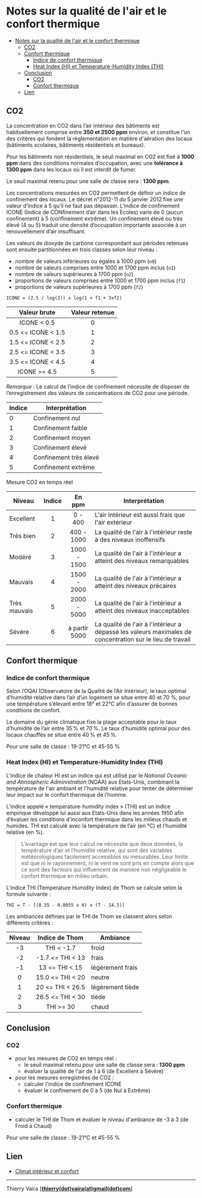 # Notes sur la qualité de l'air et le confort thermique

- [Notes sur la qualité de l'air et le confort thermique](#notes-sur-la-qualité-de-lair-et-le-confort-thermique)
  - [CO2](#co2)
  - [Confort thermique](#confort-thermique)
    - [Indice de confort thermique](#indice-de-confort-thermique)
    - [Heat Index (HI) et Temperature-Humidity Index (THI)](#heat-index-hi-et-temperature-humidity-index-thi)
  - [Conclusion](#conclusion)
    - [CO2](#co2-1)
    - [Confort thermique](#confort-thermique-1)
  - [Lien](#lien)

## CO2

La concentration en CO2 dans l’air intérieur des bâtiments est habituellement comprise entre **350 et 2500 ppm** environ, et constitue l'un des critères qui fondent la réglementation en matière d'aération des locaux (bâtiments scolaires, bâtiments résidentiels et bureaux).

Pour les bâtiments non résidentiels, le seuil maximal en CO2 est fixé à **1000 ppm** dans des conditions normales d’occupation, avec une **tolérance à 1300 ppm** dans les locaux où il est interdit de fumer.

Le seuil maximal retenu pour une salle de classe sera : **1300 ppm**.

Les concentrations mesurées en CO2 permettent de définir un indice de confinement des locaux. Le décret n°2012-11 du 5 janvier 2012 fixe une valeur d’indice à 5 qu’il ne faut pas dépasser. L’indice de confinement ICONE (Indice de CONfinement d’air dans les Ecoles) varie de 0 (aucun confinement) à 5 (confinement extrême). Un confinement élevé ou très élevé (4 ou 5) traduit une densité d’occupation importante associée à un renouvellement d’air insuffisant.

Les valeurs de dioxyde de carbone correspondant aux périodes retenues sont ensuite partitionnées en trois classes selon leur niveau :

- nombre de valeurs inférieures ou égales à 1000 ppm (`n0`)
- nombre de valeurs comprises entre 1000 et 1700 ppm inclus (`n1`)
- nombre de valeurs supérieures à 1700 ppm (`n2`)
- proportions de valeurs comprises entre 1000 et 1700 ppm inclus (`f1`)
- proportions de valeurs supérieures à 1700 ppm (`f2`)

```
ICONE = (2.5 / log(2)) x log(1 + f1 + 3xf2)
```

| Valeur brute         | Valeur retenue   |
| :------------------: | :--------------: |
| ICONE < 0.5          | 0                |
| 0.5 <= ICONE < 1.5   | 1                |
| 1.5 <= ICONE < 2.5   | 2                |
| 2.5 <= ICONE < 3.5   | 3                |
| 3.5 <= ICONE < 4.5   | 4                |
| ICONE >= 4.5         | 5                |

_Remarque :_ Le calcul de l’indice de confinement nécessite de disposer de l’enregistrement des valeurs de concentrations de CO2 pour une période.

| Indice | Interprétation         |
| ------ | ---------------------- |
| 0      | Confinement nul        |
| 1      | Confinement faible     |
| 2      | Confinement moyen      |
| 3      | Confinement élevé      |
| 4      | Confinement très élevé |
| 5      | Confinement extrême    |

Mesure CO2 en temps réel

| Niveau       | Indice | En ppm        | Interprétation                                                                                            |
| ------------ |:------:|:-------------:| --------------------------------------------------------------------------------------------------------- |
| Excellent    | 1      | 0 - 400       | L'air intérieur est aussi frais que l'air extérieur                                                       |
| Très bien    | 2      | 400 - 1000    | La qualité de l'air à l'intérieur reste à des niveaux inoffensifs                                         |
| Modéré       | 3      | 1000 - 1500   | La qualité de l'air à l'intérieur a atteint des niveaux remarquables                                      |
| Mauvais      | 4      | 1500 - 2000   | La qualité de l'air à l'intérieur a atteint des niveaux précaires                                         |
| Très mauvais | 5      | 2000 - 5000   | La qualité de l'air à l'intérieur a atteint des niveaux inacceptables                                     |
| Sévère       | 6      | à partir 5000 | La qualité de l'air à l'intérieur a dépassé les valeurs maximales de concentration sur le lieu de travail |

## Confort thermique

### Indice de confort thermique

Selon l’OQAI (Observatoire de la Qualité de l’Air Intérieur), le taux optimal d’humidité relative dans l’air d’un logement se situe entre 40 et 70 %, pour une température s’élevant entre 18° et 22°C afin d’assurer de bonnes conditions de confort.

Le domaine du génie climatique fixe la plage acceptable pour le taux d’humidité de l’air entre 35 % et 70 %. Le taux d’humidité optimal pour des locaux chauffés se situe entre 40 % et 45 %.

Pour une salle de classe : 19-21°C et 45-55 %

### Heat Index (HI) et Temperature-Humidity Index (THI)

L’indice de chaleur HI est un indice qui est utilisé par le _National Oceanic and Atmospheric Administration_ (NOAA) aux Etats-Unis, combinant la température de l'air ambiant et l'humidité relative pour tenter de déterminer leur impact sur le confort thermique de l’homme.

L’indice appelé « temperature-humidity index » (THI) est un indice empirique développé lui aussi aux Etats-Unis dans les années 1950 afin d’évaluer les conditions d’inconfort thermique dans les milieux chauds et humides. THI est calculé avec la température de l’air (en °C) et l’humidité relative (en %).

> L’avantage est que leur calcul ne nécessite que deux données, la température d’air et l’humidité relative, qui sont des variables météorologiques facilement accessibles ou mesurables. Leur limite est que ni le rayonnement, ni le vent ne sont pris en compte alors que ce sont des facteurs qui influencent de manière non négligeable le confort thermique en milieu urbain.

L’indice THI (Temperature Humidity Index) de Thom se calcule selon la formule suivante :

```
THI = T - [(0.55 - 0.0055 x H) x (T - 14.5)]
```

Les ambiances définies par le THI de Thom se classent alors selon différents critères :

| Niveau | Indice de Thom    | Ambiance         |
| :----: | :---------------: | ---------------- |
| -3     | THI < -1.7        | froid            |
| -2     | -1.7 <= THI < 13  | frais            |
| -1     | 13 <= THI < 15    | légèrement frais |
| 0      | 15.0 <= THI < 20  | neutre           |
| 1      | 20 <= THI < 26.5  | légèrement tiède |
| 2      | 26.5 <= THI < 30  | tiède            |
| 3      | THI >= 30         | chaud            |

## Conclusion

### CO2

- pour les mesures de CO2 en temps réel :
    - le seuil maximal retenu pour une salle de classe sera : **1300 ppm**
    - évaluer la qualité de l'air de 1 à 6 (de Excellent à Sévère)
- pour les mesures enregistrées de CO2 :
    - calculer l'indice de confinement ICONE
    - évaluer le confinement de 0 à 5 (de Nul à Extrême)

### Confort thermique

- calculer le THI de Thom et évaluer le niveau d'ambiance de -3 à 3 (de Froid à Chaud)

Pour une salle de classe : 19-21°C et 45-55 %

## Lien

- [Climat intérieur et confort](https://enbau-online.ch/bauphysik/fr/1-2-climat-interieur-et-confort/)

---
Thierry Vaira [**[thierry(dot)vaira(at)gmail(dot)com](mailto:thierry.vaira@gmail.com)**]
